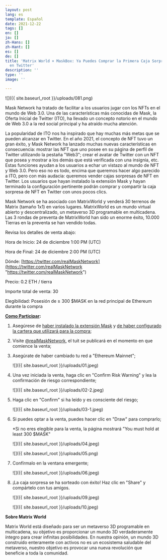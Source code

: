 ```yaml
---
layout: post
lang: es
template: Español
date: 2021-12-22
tags: []
en: []
ja: []
zh-Hans: []
zh-Hant: []
es: []
de: []
title: 'Matrix World × MaskBox: Ya Puedes Comprar la Primera Caja Sorpresa de NFT
  en Twitter'
description: ''
type: ''
image: ''

---
```

![]({{ site.baseurl_root }}/uploads/081.png)

Mask Network ha tratado de facilitar a los usuarios jugar con los NFTs en el mundo de Web 3.0. Una de las características más conocidas de Mask, la Oferta Inicial de Twitter (ITO), ha llevado un concepto notorio en el mundo de Web 3.0 a la red social principal y ha atraído mucha atención.

La popularidad de ITO nos ha inspirado que hay muchas más metas que se pueden alcanzar en Twitter. En el año 2021, el concepto de NFT tuvo un gran éxito, y Mask Network ha lanzado muchas nuevas características en consecuencia: mostrar las NFT que uno posee en su página de perfil de Twitter utilizando la pestaña "Web3"; crear el avatar de Twitter con un NFT que posea y mostrar a los demás que está verificada con una insignia, etc. Estas funciones ayudan a los usuarios a echar un vistazo al mundo de NFT y Web 3.0. Pero eso no es todo, encima que queremos hacer algo parecido a ITO, pero con más audacia: queremos vender cajas sorpresas de NFT en Twitter. Los usuarios que hayan instalado la extensión Mask y hayan terminado la configuración pertinente podrán comprar y compartir la caja sorpresa de NFT en Twitter con unos pocos clics.

Mask Network se ha asociado con MatrixWorld y venderá 30 terrenos de Matrix (tamaño 1x1) en varios lugares. MatrixWorld es un mundo virtual abierto y descentralizado, un metaverso 3D programable en multicadena. Las 3 rondas de preventa de MatrixWorld han sido un enorme éxito, 10.000 Tierras en la preventa se han vendido todas.

Revisa los detalles de venta abajo:

Hora de Inicio: 24 de diciembre 1:00 PM (UTC)

Hora de Final: 24 de diciembre 2:00 PM (UTC)

Dónde: [https://twitter.com/realMaskNetwork](https://twitter.com/realMaskNetwork "https://twitter.com/realMaskNetwork")

Precio: 0.2 ETH / tierra

Importe total de venta: 30

Elegibilidad: Posesión de ≥ 300 $MASK en la red principal de Ethereum durante la compra

[**Como Participar**](https://realmasknetwork.notion.site/How-to-participate-in-a-MaskBox-sale-d0941687649a4ef7a38d71f23ecbe4da)**:**

1. Asegúrese de [haber instalado la extensión Mask](https://realmasknetwork.notion.site/Installation-set-up-dd3329c7b3124108a8e992829a61a51e) y [de haber configurado la cartera que utilizará para la compra](https://realmasknetwork.notion.site/Setting-up-your-wallet-Support-MetaMask-and-WalletConnect-67c1ba13c5664eda9a9240f8e145366a);
2. Visite [@realMaskNetwork](https://twitter.com/realMaskNetwork), el tuit se publicará en el momento en que comience la venta;
3. Asegúrate de haber cambiado tu red a "Ethereum Mainnet";

   ![]({{ site.baseurl_root }}/uploads/01.jpeg)
4. Una vez iniciada la venta, haga clic en "Confirm Risk Warning" y lea la confirmación de riesgo correspondiente;

   ![]({{ site.baseurl_root }}/uploads/02-2.jpeg)
5. Haga clic en "Confirm" si ha leído y es consciente del riesgo;

   ![]({{ site.baseurl_root }}/uploads/03-1.jpeg)
6. Si puedes optar a la venta, puedes hacer clic en "Draw" para comprarlo;

   \*Si no eres elegible para la venta, la página mostrará "You must hold at least 300 $MASK"

   ![]({{ site.baseurl_root }}/uploads/04.jpeg)

   ![]({{ site.baseurl_root }}/uploads/05.png)
7. Confírmalo en la ventana emergente;

   ![]({{ site.baseurl_root }}/uploads/06.jpeg)
8. ¡La caja sorpresa se ha sorteado con éxito! Haz clic en "Share" y compártelo con tus amigos.

   ![]({{ site.baseurl_root }}/uploads/09.jpeg)

   ![]({{ site.baseurl_root }}/uploads/10.jpeg)

**Sobre Matrix World**

Matrix World está diseñado para ser un metaverso 3D programable en multicadena, su objetivo es proporcionar un mundo 3D verdaderamente íntegro para crear infinitas posibilidades. En nuestra opinión, un mundo 3D construido enteramente con activos no es un ecosistema saludable del metaverso, nuestro objetivo es provocar una nueva revolución que beneficie a toda la comunidad.